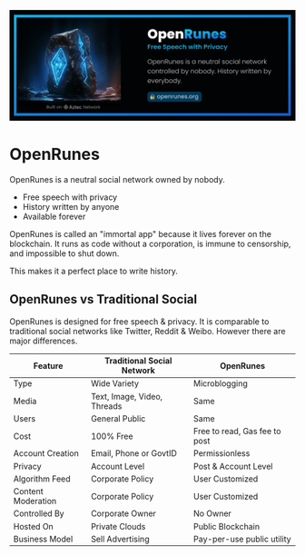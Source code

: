 
![image](./OpenRunes.jpg)

# OpenRunes

OpenRunes is a neutral social network owned by nobody.

- Free speech with privacy
- History written by anyone
- Available forever

OpenRunes is called an "immortal app" because it lives forever on the blockchain. It runs as code without a corporation, is immune to censorship, and impossible to shut down.

This makes it a perfect place to write history.


## OpenRunes vs Traditional Social

OpenRunes is designed for free speech & privacy. It is comparable to traditional social networks like Twitter, Reddit & Weibo. However there are major differences.

| Feature   | Traditional Social Network          | OpenRunes           |
|------|---------------|-----------------------|
| Type    | Wide Variety    | Microblogging |
| Media    | Text, Image, Video, Threads      | Same |
| Users    | General Public      | Same |
| Cost    | 100% Free      | Free to read, Gas fee to post |
| Account Creation    | Email, Phone or GovtID    | Permissionless |
| Privacy    | Account Level    | Post & Account Level |
| Algorithm Feed    | Corporate Policy    | User Customized |
| Content Moderation    | Corporate Policy    | User Customized |
| Controlled By    | Corporate Owner    | No Owner |
| Hosted On    | Private Clouds    | Public Blockchain |
| Business Model    | Sell Advertising      | Pay-per-use public utility |


